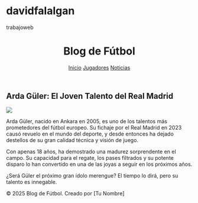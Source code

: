 # davidfalalgan
trabajoweb
<!DOCTYPE html>
<html lang="es">
<head>
  <meta charset="UTF-8" />
  <meta name="viewport" content="width=device-width, initial-scale=1.0"/>
  <title>Arda Güler - Blog de Fútbol</title>
  <link rel="stylesheet" href="style.css" />
</head>
<body>
  <header>
    <h1>Blog de Fútbol</h1>
    <nav>
      <a href="#">Inicio</a>
      <a href="#">Jugadores</a>
      <a href="#">Noticias</a>
    </nav>
  </header>

  <main>
    <article>
      <h2>Arda Güler: El Joven Talento del Real Madrid</h2>
      <img src="![daaviiiid05](https://github.com/user-attachments/assets/31a094a2-53b2-4e5f-aec0-d3379d7147ff)
" />
      <p>
        Arda Güler, nacido en Ankara en 2005, es uno de los talentos más prometedores del fútbol europeo. Su fichaje por el Real Madrid en 2023 causó revuelo en el mundo del deporte, y desde entonces ha dejado destellos de su gran calidad técnica y visión de juego.
      </p>
      <p>
        Con apenas 18 años, ha demostrado una madurez sorprendente en el campo. Su capacidad para el regate, los pases filtrados y su potente disparo lo han convertido en una de las joyas a seguir en los próximos años.
      </p>
      <p>
        ¿Será Güler el próximo gran ídolo merengue? El tiempo lo dirá, pero su talento es innegable.
      </p>
    </article>
  </main>

  <footer>
    <p>© 2025 Blog de Fútbol. Creado por [Tu Nombre]</p>
  </footer>
</body>
</html>
